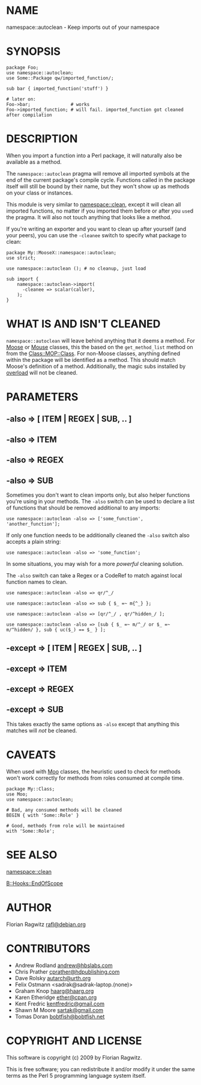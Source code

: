 # NAME

namespace::autoclean - Keep imports out of your namespace

# SYNOPSIS

    package Foo;
    use namespace::autoclean;
    use Some::Package qw/imported_function/;

    sub bar { imported_function('stuff') }

    # later on:
    Foo->bar;               # works
    Foo->imported_function; # will fail. imported_function got cleaned after compilation

# DESCRIPTION

When you import a function into a Perl package, it will naturally also be
available as a method.

The `namespace::autoclean` pragma will remove all imported symbols at the end
of the current package's compile cycle. Functions called in the package itself
will still be bound by their name, but they won't show up as methods on your
class or instances.

This module is very similar to [namespace::clean](https://metacpan.org/pod/namespace::clean), except it
will clean all imported functions, no matter if you imported them before or
after you `use`d the pragma. It will also not touch anything that looks like a
method.

If you're writing an exporter and you want to clean up after yourself (and your
peers), you can use the `-cleanee` switch to specify what package to clean:

    package My::MooseX::namespace::autoclean;
    use strict;

    use namespace::autoclean (); # no cleanup, just load

    sub import {
        namespace::autoclean->import(
          -cleanee => scalar(caller),
        );
    }

# WHAT IS AND ISN'T CLEANED

`namespace::autoclean` will leave behind anything that it deems a method.  For
[Moose](https://metacpan.org/pod/Moose) or [Mouse](https://metacpan.org/pod/Mouse) classes, this the based on the `get_method_list` method
on from the [Class::MOP::Class](https://metacpan.org/pod/metaclass).  For non-Moose classes, anything
defined within the package will be identified as a method.  This should match
Moose's definition of a method.  Additionally, the magic subs installed by
[overload](https://metacpan.org/pod/overload) will not be cleaned.

# PARAMETERS

## -also => \[ ITEM | REGEX | SUB, .. \]

## -also => ITEM

## -also => REGEX

## -also => SUB

Sometimes you don't want to clean imports only, but also helper functions
you're using in your methods. The `-also` switch can be used to declare a list
of functions that should be removed additional to any imports:

    use namespace::autoclean -also => ['some_function', 'another_function'];

If only one function needs to be additionally cleaned the `-also` switch also
accepts a plain string:

    use namespace::autoclean -also => 'some_function';

In some situations, you may wish for a more _powerful_ cleaning solution.

The `-also` switch can take a Regex or a CodeRef to match against local
function names to clean.

    use namespace::autoclean -also => qr/^_/

    use namespace::autoclean -also => sub { $_ =~ m{^_} };

    use namespace::autoclean -also => [qr/^_/ , qr/^hidden_/ ];

    use namespace::autoclean -also => [sub { $_ =~ m/^_/ or $_ =~ m/^hidden/ }, sub { uc($_) == $_ } ];

## -except => \[ ITEM | REGEX | SUB, .. \]

## -except => ITEM

## -except => REGEX

## -except => SUB

This takes exactly the same options as `-also` except that anything this
matches will _not_ be cleaned.

# CAVEATS

When used with [Moo](https://metacpan.org/pod/Moo) classes, the heuristic used to check for methods won't
work correctly for methods from roles consumed at compile time.

    package My::Class;
    use Moo;
    use namespace::autoclean;

    # Bad, any consumed methods will be cleaned
    BEGIN { with 'Some::Role' }

    # Good, methods from role will be maintained
    with 'Some::Role';

# SEE ALSO

[namespace::clean](https://metacpan.org/pod/namespace::clean)

[B::Hooks::EndOfScope](https://metacpan.org/pod/B::Hooks::EndOfScope)

# AUTHOR

Florian Ragwitz <rafl@debian.org>

# CONTRIBUTORS

- Andrew Rodland <andrew@hbslabs.com>
- Chris Prather <cprather@hdpublishing.com>
- Dave Rolsky <autarch@urth.org>
- Felix Ostmann <sadrak@sadrak-laptop.(none)>
- Graham Knop <haarg@haarg.org>
- Karen Etheridge <ether@cpan.org>
- Kent Fredric <kentfredric@gmail.com>
- Shawn M Moore <sartak@gmail.com>
- Tomas Doran <bobtfish@bobtfish.net>

# COPYRIGHT AND LICENSE

This software is copyright (c) 2009 by Florian Ragwitz.

This is free software; you can redistribute it and/or modify it under
the same terms as the Perl 5 programming language system itself.
